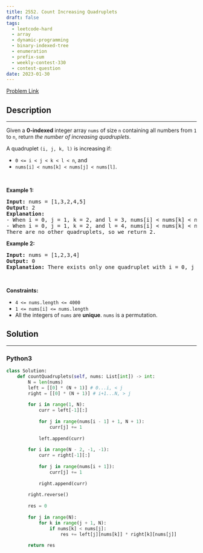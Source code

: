 ```yaml
---
title: 2552. Count Increasing Quadruplets
draft: false
tags: 
  - leetcode-hard
  - array
  - dynamic-programming
  - binary-indexed-tree
  - enumeration
  - prefix-sum
  - weekly-contest-330
  - contest-question
date: 2023-01-30
---
```


[Problem Link](https://leetcode.com/problems/count-increasing-quadruplets/)

## Description

---
<p>Given a <strong>0-indexed</strong> integer array <code>nums</code> of size <code>n</code> containing all numbers from <code>1</code> to <code>n</code>, return <em>the number of increasing quadruplets</em>.</p>

<p>A quadruplet <code>(i, j, k, l)</code> is increasing if:</p>

<ul>
	<li><code>0 &lt;= i &lt; j &lt; k &lt; l &lt; n</code>, and</li>
	<li><code>nums[i] &lt; nums[k] &lt; nums[j] &lt; nums[l]</code>.</li>
</ul>

<p>&nbsp;</p>
<p><strong class="example">Example 1:</strong></p>

<pre>
<strong>Input:</strong> nums = [1,3,2,4,5]
<strong>Output:</strong> 2
<strong>Explanation:</strong> 
- When i = 0, j = 1, k = 2, and l = 3, nums[i] &lt; nums[k] &lt; nums[j] &lt; nums[l].
- When i = 0, j = 1, k = 2, and l = 4, nums[i] &lt; nums[k] &lt; nums[j] &lt; nums[l]. 
There are no other quadruplets, so we return 2.
</pre>

<p><strong class="example">Example 2:</strong></p>

<pre>
<strong>Input:</strong> nums = [1,2,3,4]
<strong>Output:</strong> 0
<strong>Explanation:</strong> There exists only one quadruplet with i = 0, j = 1, k = 2, l = 3, but since nums[j] &lt; nums[k], we return 0.
</pre>

<p>&nbsp;</p>
<p><strong>Constraints:</strong></p>

<ul>
	<li><code>4 &lt;= nums.length &lt;= 4000</code></li>
	<li><code>1 &lt;= nums[i] &lt;= nums.length</code></li>
	<li>All the integers of <code>nums</code> are <strong>unique</strong>. <code>nums</code> is a permutation.</li>
</ul>


## Solution

---
### Python3
``` py title='count-increasing-quadruplets'
class Solution:
    def countQuadruplets(self, nums: List[int]) -> int:
        N = len(nums)
        left = [[0] * (N + 1)] # 0...i, < j
        right = [[0] * (N + 1)] # i+1...N, > j
        
        for i in range(1, N):
            curr = left[-1][:]
            
            for j in range(nums[i - 1] + 1, N + 1):
                curr[j] += 1
            
            left.append(curr)
        
        for i in range(N - 2, -1, -1):
            curr = right[-1][:]
            
            for j in range(nums[i + 1]):
                curr[j] += 1
            
            right.append(curr)
            
        right.reverse()
        
        res = 0
        
        for j in range(N):
            for k in range(j + 1, N):
                if nums[k] < nums[j]:
                    res += left[j][nums[k]] * right[k][nums[j]]
        
        return res
```

